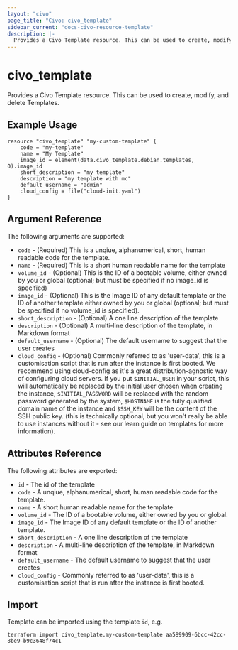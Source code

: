 ```yaml
---
layout: "civo"
page_title: "Civo: civo_template"
sidebar_current: "docs-civo-resource-template"
description: |-
  Provides a Civo Template resource. This can be used to create, modify, and delete Templates.
---
```


# civo\_template

Provides a Civo Template resource.
This can be used to create, modify, and delete Templates.

## Example Usage

```hcl
resource "civo_template" "my-custom-template" {
    code = "my-template"
    name = "My Template"
    image_id = element(data.civo_template.debian.templates, 0).image_id
    short_description = "my template"
    description = "my template with mc"
    default_username = "admin"
    cloud_config = file("cloud-init.yaml")
}
```

## Argument Reference

The following arguments are supported:

* `code` - (Required) This is a unqiue, alphanumerical, short, human readable code for the template.
* `name` - (Required) This is a short human readable name for the template
* `volume_id` - (Optional) This is the ID of a bootable volume, either owned by you or global
(optional; but must be specified if no image_id is specified)
* `image_id` - (Optional) This is the Image ID of any default template or the ID of another template
either owned by you or global (optional; but must be specified if no volume_id is specified).
* `short_description` - (Optional) A one line description of the template
* `description` - (Optional) A multi-line description of the template, in Markdown format
* `default_username` - (Optional) The default username to suggest that the user creates
* `cloud_config` - (Optional) Commonly referred to as 'user-data', this is a customisation script that is run after
the instance is first booted. We recommend using cloud-config as it's a great distribution-agnostic
way of configuring cloud servers. If you put `$INITIAL_USER` in your script, this will automatically
be replaced by the initial user chosen when creating the instance, `$INITIAL_PASSWORD` will be
replaced with the random password generated by the system, `$HOSTNAME` is the fully qualified
domain name of the instance and `$SSH_KEY` will be the content of the SSH public key.
(this is technically optional, but you won't really be able to use instances without it -
see our learn guide on templates for more information).

## Attributes Reference

The following attributes are exported:

* `id` - The id of the template
* `code` - A unqiue, alphanumerical, short, human readable code for the template.
* `name` - A short human readable name for the template
* `volume_id` - The ID of a bootable volume, either owned by you or global.
* `image_id` - The Image ID of any default template or the ID of another template.
* `short_description` - A one line description of the template
* `description` - A multi-line description of the template, in Markdown format
* `default_username` - The default username to suggest that the user creates
* `cloud_config` - Commonly referred to as 'user-data', this is a customisation script that is run after
the instance is first booted.

## Import

Template can be imported using the template `id`, e.g.

```
terraform import civo_template.my-custom-template aa589909-6bcc-42cc-8be9-b9c3648f74c1 
```